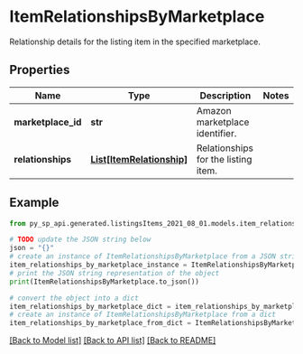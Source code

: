 # ItemRelationshipsByMarketplace

Relationship details for the listing item in the specified marketplace.

## Properties

Name | Type | Description | Notes
------------ | ------------- | ------------- | -------------
**marketplace_id** | **str** | Amazon marketplace identifier. | 
**relationships** | [**List[ItemRelationship]**](ItemRelationship.md) | Relationships for the listing item. | 

## Example

```python
from py_sp_api.generated.listingsItems_2021_08_01.models.item_relationships_by_marketplace import ItemRelationshipsByMarketplace

# TODO update the JSON string below
json = "{}"
# create an instance of ItemRelationshipsByMarketplace from a JSON string
item_relationships_by_marketplace_instance = ItemRelationshipsByMarketplace.from_json(json)
# print the JSON string representation of the object
print(ItemRelationshipsByMarketplace.to_json())

# convert the object into a dict
item_relationships_by_marketplace_dict = item_relationships_by_marketplace_instance.to_dict()
# create an instance of ItemRelationshipsByMarketplace from a dict
item_relationships_by_marketplace_from_dict = ItemRelationshipsByMarketplace.from_dict(item_relationships_by_marketplace_dict)
```
[[Back to Model list]](../README.md#documentation-for-models) [[Back to API list]](../README.md#documentation-for-api-endpoints) [[Back to README]](../README.md)


